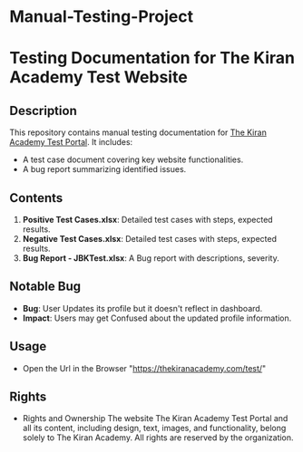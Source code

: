 # Manual-Testing-Project

# Testing Documentation for The Kiran Academy Test Website

## Description
This repository contains manual testing documentation for [The Kiran Academy Test Portal](http://thekiranacademy.com/test/). 
It includes:
- A test case document covering key website functionalities.
- A bug report summarizing identified issues.

## Contents
1. **Positive Test Cases.xlsx**: Detailed test cases with steps, expected results.
2. **Negative Test Cases.xlsx**: Detailed test cases with steps, expected results.
3. **Bug Report - JBKTest.xlsx**: A Bug report with descriptions, severity.


## Notable Bug
- **Bug**: User Updates its profile but it doesn't reflect in dashboard.  
- **Impact**: Users may get Confused about the updated profile information.

## Usage
- Open the Url in the Browser "https://thekiranacademy.com/test/"

## Rights
- Rights and Ownership
The website The Kiran Academy Test Portal and all its content, including design, text, images, and functionality, belong solely to The Kiran Academy. All rights are reserved by the organization.

